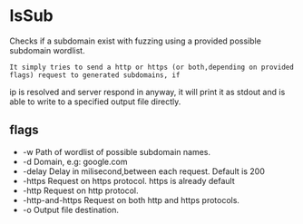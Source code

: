 # IsSub

Checks if a subdomain exist with fuzzing using a provided possible subdomain wordlist.

	It simply tries to send a http or https (or both,depending on provided flags) request to generated subdomains, if 
ip is resolved and server respond in anyway, it will print it as stdout and is able to write to a specified output file directly.

## flags

- -w
	Path of wordlist of possible subdomain names.
- -d
	Domain, e.g: google.com
- -delay
	Delay in milisecond,between each request. Default is 200 
- -https
	Request on https protocol. https is already default
- -http
	Request on http protocol.
- -http-and-https
	Request on both http and https protocols.
- -o
	Output file destination.

